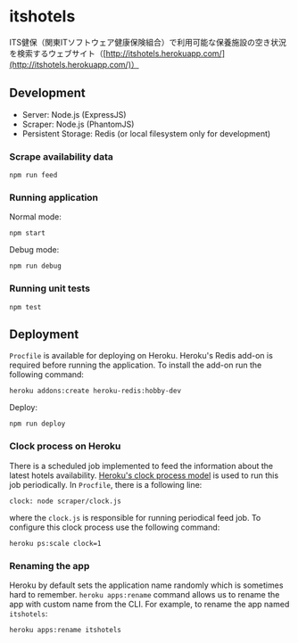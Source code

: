 # itshotels

ITS健保（関東ITソフトウェア健康保険組合）で利用可能な保養施設の空き状況を検索するウェブサイト（[http://itshotels.herokuapp.com/](http://itshotels.herokuapp.com/)）

## Development

- Server: Node.js (ExpressJS)
- Scraper: Node.js (PhantomJS)
- Persistent Storage: Redis (or local filesystem only for development)

### Scrape availability data

```
npm run feed
```

### Running application

Normal mode:

```
npm start
```

Debug mode:

```
npm run debug
```

### Running unit tests

```
npm test
```

## Deployment

`Procfile` is available for deploying on Heroku. Heroku's Redis add-on is required before running the application. To install the add-on run the following command:

```
heroku addons:create heroku-redis:hobby-dev
```

Deploy:

```
npm run deploy
```

### Clock process on Heroku

There is a scheduled job implemented to feed the information about the latest hotels availability. [Heroku's clock process model](https://devcenter.heroku.com/articles/scheduled-jobs-custom-clock-processes) is used to run this job periodically. In `Procfile`, there is a following line:

```
clock: node scraper/clock.js
```

where the `clock.js` is responsible for running periodical feed job. To configure this clock process use the following command:

```
heroku ps:scale clock=1
```

### Renaming the app

Heroku by default sets the application name randomly which is sometimes hard to remember. `heroku apps:rename` command allows us to rename the app with custom name from the CLI. For example, to rename the app named `itshotels`:

```
heroku apps:rename itshotels
```